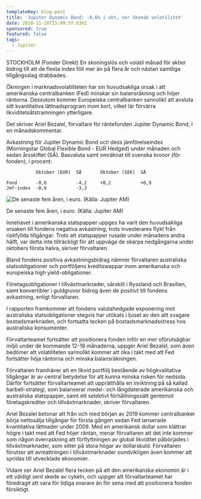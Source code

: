 ```yaml
---
templateKey: blog-post
title: 'Jupiter Dynamic Bond: -0,6% i okt, ser ökande volatilitet'
date: 2018-11-16T15:09:57.636Z
sponsored: true
featured: false
tags:
  - Jupiter
---
```

STOCKHOLM (Fonder Direkt) En skoningslös och volatil månad för aktier bidrog till att de flesta index föll mer än på flera år och nästan samtliga tillgångsslag drabbades.

Ökningen i marknadsvolatiliteten har sin huvudsakliga orsak i att amerikanska centralbanken (Fed) minskar sin balansräkning och höjer räntorna. Dessutom kommer Europeiska centralbanken sannolikt att avsluta sitt kvantitativa lättnadsprogram inom kort, vilket lär förvärra likviditetsåtstramningen ytterligare.

Det skriver Ariel Bezalel, förvaltare för räntefonden Jupiter Dynamic Bond, i en månadskommentar.

Avkastning för Jupiter Dynamic Bond och dess jämförelseindex (Morningstar Global Flexible Bond - EUR Hedged) under månaden och sedan årsskiftet (SÅ). Basvaluta samt omräknat till svenska kronor (för fonden), i procent:

```
           Oktober (EUR)  SÅ       Oktober (SEK)  SÅ            

Fond       -0,6           -4,2     +0,2           +0,9          
Jmf-index  -0,8           -3,3
```

![De senaste fem åren, i euro. (Källa: Jupiter AM)](/img/64.png)

<span class="image-caption">De senaste fem åren, i euro. (Källa: Jupiter AM)</span>

Innehavet i amerikanska statspapper uppges ha varit den huvudsakliga orsaken till fondens negativa avkastning, trots investerares flykt från riskfyllda tillgångar. Trots att statspapper rusade under månadens andra hälft, var detta inte tillräckligt för att uppväga de skarpa nedgångarna under oktobers första halva, skriver förvaltaren.


Bland fondens positiva avkastningsbidrag nämner förvaltaren australiska statsobligationer och portföljens kreditswappar inom amerikanska och europeiska high yield-obligationer.


Företagsobligationer i tillväxtmarknader, särskilt i Ryssland och Brasilien, samt konvertibler i guldgruvor bidrog även de positivt till fondens avkastning, enligt förvaltaren.


I rapporten framkommer att fondens valutahedgade exponering mot australiska statsobligationer stegvis har utökats i ljuset av den allt svagare bostadsmarknaden, och fortsatta tecken på bostadsmarknadsstress hos australiska konsumenter.


Förvaltarteamet fortsätter att positionera fonden inför en mer oförutsägbar miljö under de kommande 12-18 månaderna, uppger Ariel Bezalel, som även bedömer att volatiliteten sannolikt kommer att öka i takt med att Fed fortsätter höja räntorna och minska balansräkningen.


Förvaltaren framhäver att en likvid portfölj bestående av högkvalitativa tillgångar är av central betydelse för att kunna minska risken för nedsida. Därför fortsätter förvaltarteamet att upprätthålla en inriktning på så kallad barbell-strategi, som balanserar medel- och långdaterade amerikanska och australiska statspapper, samt ett selektivt förhållningssätt gentemot företagskrediter och tillväxtmarknader, skriver förvaltaren.


Ariel Bezalel betonar att från och med början av 2019 kommer centralbanker börja nettosälja tillgångar för första gången sedan Fed lanserade kvantitativa lättnader under 2009. Med en amerikansk dollar som klättrar högre i takt med att Fed höjer räntan, menar förvaltaren att det inte kommer som någon överraskning att förflyttningen av global likviditet påbörjades i tillväxtmarknader, som sitter på stora högar av dollarskuld. Förvaltaren förutser att avmattningen i tillväxtmarknader oundvikligen även kommer att spridas till utvecklade ekonomier.

Vidare ser Ariel Bezalel flera tecken på att den amerikanska ekonomin är i ett väldigt sent skede av cykeln, och uppger att förvaltarteamet har föredragit att vara för tidiga snarare än för sena med att positionera fonden försiktigt.

